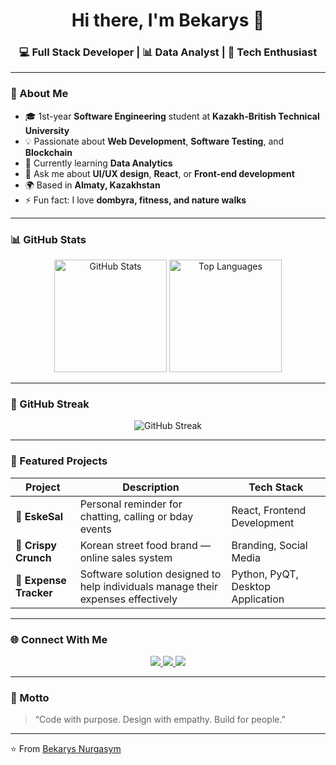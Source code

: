 <h1 align="center">Hi there, I'm Bekarys 👋</h1>
<h3 align="center">💻 Full Stack Developer  |  📊 Data Analyst  |  🚀 Tech Enthusiast</h3>

---

### 🧭 About Me  
- 🎓 1st-year **Software Engineering** student at **Kazakh-British Technical University**  
- 💡 Passionate about **Web Development**, **Software Testing**, and **Blockchain**  
- 🌱 Currently learning **Data Analytics**  
- 💬 Ask me about **UI/UX design**, **React**, or **Front-end development**  
- 🌍 Based in **Almaty, Kazakhstan**  
- ⚡ Fun fact: I love **dombyra, fitness, and nature walks**

---

### 📊 GitHub Stats
<p align="center">
  <img src="https://github-readme-stats.vercel.app/api?username=beka-rizz&show_icons=true&theme=tokyonight" alt="GitHub Stats" height="180em" />
  <img src="https://github-readme-stats.vercel.app/api/top-langs/?username=beka-rizz&layout=compact&theme=tokyonight" alt="Top Languages" height="180em" />
</p>

---

### 🧩 GitHub Streak
<p align="center">
  <img src="https://streak-stats.demolab.com?user=beka-rizz&theme=tokyonight&hide_border=false" alt="GitHub Streak" />
</p>

---

### 🚀 Featured Projects
| Project | Description | Tech Stack |
|----------|--------------|-------------|
| 🧱 **EskeSal** | Personal reminder for chatting, calling or bday events | React, Frontend Development |
| 🍗 **Crispy Crunch** | Korean street food brand — online sales system | Branding, Social Media |
| 💼 **Expense Tracker** | Software solution designed to help individuals manage their expenses effectively | Python, PyQT, Desktop Application |

---

### 🌐 Connect With Me
<p align="center">
  <a href="[https://www.linkedin.com/in/bekarys-nurgasym](https://www.linkedin.com/in/bekarys-nurgasym-689256259/](https://www.linkedin.com/in/bekarys-nurgasym-689256259/)" target="_blank">
    <img src="https://img.shields.io/badge/LinkedIn-0077B5?style=for-the-badge&logo=linkedin&logoColor=white"/>
  </a>
  <a href="https://t.me/@bkrsngsm" target="_blank">
    <img src="https://img.shields.io/badge/Telegram-26A5E4?style=for-the-badge&logo=telegram&logoColor=white"/>
  </a>
  <a href="mailto:bekarysnurgassym@gmail.com" target="_blank">
    <img src="https://img.shields.io/badge/Gmail-EA4335?style=for-the-badge&logo=gmail&logoColor=white"/>
  </a>
</p>

---

### 🎯 Motto
> “Code with purpose. Design with empathy. Build for people.”

---

⭐️ From [Bekarys Nurgasym](https://github.com/beka-rizz)
